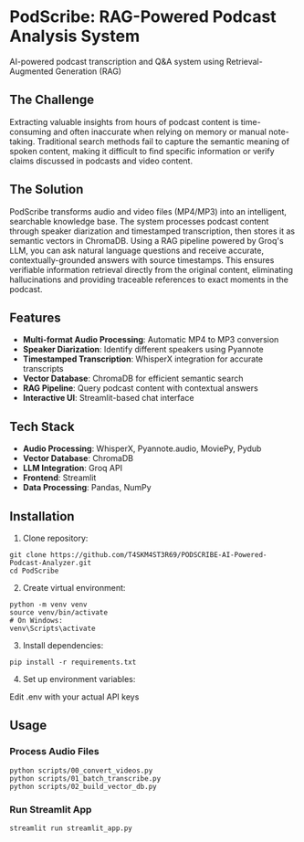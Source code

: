 # PodScribe: RAG-Powered Podcast Analysis System

AI-powered podcast transcription and Q&A system using Retrieval-Augmented Generation (RAG)

## The Challenge

Extracting valuable insights from hours of podcast content is time-consuming and often inaccurate when relying on memory or manual note-taking. Traditional search methods fail to capture the semantic meaning of spoken content, making it difficult to find specific information or verify claims discussed in podcasts and video content.

## The Solution

PodScribe transforms audio and video files (MP4/MP3) into an intelligent, searchable knowledge base. The system processes podcast content through speaker diarization and timestamped transcription, then stores it as semantic vectors in ChromaDB. Using a RAG pipeline powered by Groq's LLM, you can ask natural language questions and receive accurate, contextually-grounded answers with source timestamps. This ensures verifiable information retrieval directly from the original content, eliminating hallucinations and providing traceable references to exact moments in the podcast.

## Features

- **Multi-format Audio Processing**: Automatic MP4 to MP3 conversion
- **Speaker Diarization**: Identify different speakers using Pyannote
- **Timestamped Transcription**: WhisperX integration for accurate transcripts
- **Vector Database**: ChromaDB for efficient semantic search
- **RAG Pipeline**: Query podcast content with contextual answers
- **Interactive UI**: Streamlit-based chat interface

## Tech Stack

- **Audio Processing**: WhisperX, Pyannote.audio, MoviePy, Pydub
- **Vector Database**: ChromaDB
- **LLM Integration**: Groq API
- **Frontend**: Streamlit
- **Data Processing**: Pandas, NumPy


## Installation

1. Clone repository:

```/bash
git clone https://github.com/T4SKM4ST3R69/PODSCRIBE-AI-Powered-Podcast-Analyzer.git
cd PodScribe
```


2. Create virtual environment:
```/bash
python -m venv venv
source venv/bin/activate 
# On Windows: 
venv\Scripts\activate
```

3. Install dependencies:
```/bash
pip install -r requirements.txt
```
4. Set up environment variables:

Edit .env with your actual API keys


## Usage

### Process Audio Files
```/commandline
python scripts/00_convert_videos.py
python scripts/01_batch_transcribe.py
python scripts/02_build_vector_db.py
```

### Run Streamlit App
```/bash
streamlit run streamlit_app.py
```
